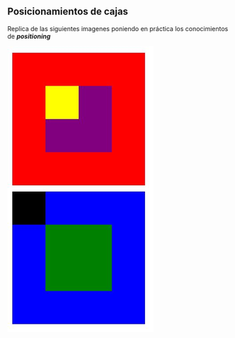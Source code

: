 ## Posicionamientos de cajas
Replica de las siguientes imagenes poniendo en práctica los conocimientos de ***positioning***

![box](assets/images/positionbox.jpg)